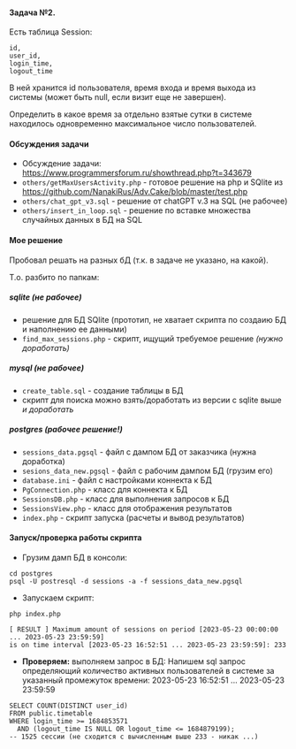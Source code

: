 #### Задача №2.

Есть таблица Session:
```
id, 
user_id, 
login_time, 
logout_time
```
В ней хранится id пользователя, время входа и время выхода из системы
(может быть null, если визит еще не завершен).

Определить в какое время за отдельно взятые сутки в системе находилось одновременно
максимальное число пользователей.

#### Обсуждения задачи
- Обсуждение задачи: https://www.programmersforum.ru/showthread.php?t=343679
- ``others/getMaxUsersActivity.php`` - готовое решение на php и SQlite из https://github.com/NanakiRus/Adv.Cake/blob/master/test.php
- ``others/chat_gpt_v3.sql`` - решение от chatGPT v.3 на SQL (не рабочее)
- ``others/insert_in_loop.sql`` - решение по вставке множества случайных данных в БД на SQL

#### Мое решение
Пробовал решать на разных бД (т.к. в задаче не указано, на какой).

Т.о. разбито по папкам:
##### sqlite (не рабочее)
- решение для БД SQlite (прототип, не хватает скрипта по создаию БД и наполнению ее данными)
- ``find_max_sessions.php`` - скрипт, ищущий требуемое решение _(нужно доработать)_

##### mysql (не рабочее)
- ``create_table.sql`` - создание таблицы в БД
- скрипт для поиска можно взять/доработать из версии с sqlite выше _и доработать_

##### postgres (рабочее решение!)
- ``sessions_data.pgsql`` - файл с дампом БД от заказчика (нужна доработка)
- ``sesions_data_new.pgsql`` - файл с рабочим дампом БД (грузим его)
- ``database.ini`` - файл с настройками коннекта к БД
- ``PgConnection.php`` - класс для коннекта к БД
- ``SessionsDB.php`` - класс для выполнения запросов к БД
- ``SessionsView.php`` - класс для отображения результатов
- ``index.php`` - скрипт запуска (расчеты и вывод результатов)

#### Запуск/проверка работы скрипта
- Грузим дамп БД в консоли:
``` 
cd postgres
psql -U postresql -d sessions -a -f sessions_data_new.pgsql
```

- Запускаем скрипт:
```
php index.php

[ RESULT ] Maximum amount of sessions on period [2023-05-23 00:00:00 ... 2023-05-23 23:59:59] 
is on time interval [2023-05-23 16:52:51 ... 2023-05-23 23:59:59]: 233
``` 

- **Проверяем:** выполняем запрос в БД:
  Напишем sql запрос определяющий количество активных пользователей в системе
  за указанный промежуток времени:
  2023-05-23 16:52:51 ... 2023-05-23 23:59:59 
```
SELECT COUNT(DISTINCT user_id)
FROM public.timetable
WHERE login_time >= 1684853571
  AND (logout_time IS NULL OR logout_time <= 1684879199);
-- 1525 сессии (не сходится с вычисленным выше 233 - никак ...)
```
 
 